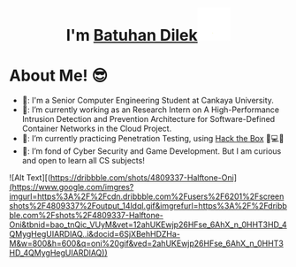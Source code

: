 <h1 align="center">I'm <a href="https://github.com/batuhan-dilek99">Batuhan Dilek<a><img src="https://github.com/Kathryn-Jie/Kathryn-Jie/blob/main/wave.gif" width="60px"/></h1>

  <h1>About Me! 😎</h1>

- 🏫: I'm a Senior Computer Engineering Student at Cankaya University.
- 🔭: I’m currently working as an Research Intern on A High-Performance Intrusion Detection and Prevention Architecture for Software-Defined Container
Networks in the Cloud Project.
- 🌱: I’m currently practicing Penetration Testing, using <a href ="https://www.hackthebox.com/">Hack the Box</a> 🧠💻👺
- 🤔: I’m fond of Cyber Security and Game Development. But I am curious and open to learn all CS subjects! 


![Alt Text][(https://dribbble.com/shots/4809337-Halftone-Oni](https://www.google.com/imgres?imgurl=https%3A%2F%2Fcdn.dribbble.com%2Fusers%2F6201%2Fscreenshots%2F4809337%2Foutput_14ldql.gif&imgrefurl=https%3A%2F%2Fdribbble.com%2Fshots%2F4809337-Halftone-Oni&tbnid=bao_tnQic_VUyM&vet=12ahUKEwjp26HFse_6AhX_n_0HHT3HD_4QMygHegUIARDlAQ..i&docid=6SjXBehHDZHa-M&w=800&h=600&q=oni%20gif&ved=2ahUKEwjp26HFse_6AhX_n_0HHT3HD_4QMygHegUIARDlAQ))


